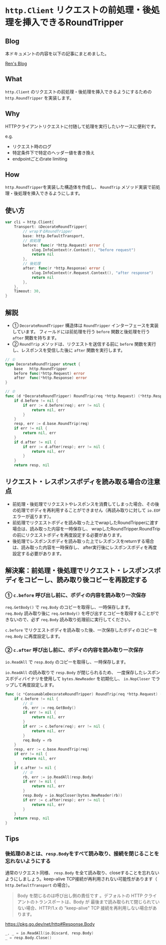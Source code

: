 # `http.Client` リクエストの前処理・後処理を挿入できるRoundTripper

## Blog
本ドキュメントの内容を以下の記事にまとめました。

[Ren's Blog](https://rennnosukesann.hatenablog.com/entry/2024/08/03/162216?_gl=1*r1ln9n*_gcl_au*MTc1NTM1MTc1Mi4xNzIyNjA3MTMz)

## What
`http.Client` のリクエストの前処理・後処理を挿入できるようにするための `http.RoundTripper` を実装します。

## Why
HTTPクライアントリクエストに付随して処理を実行したいケースに便利です。

e.g.
- リクエスト時のログ
- 特定条件下で特定のヘッダー値を書き換え
- endpointごとのrate limiting


## How
`http.RoundTripper`を実装した構造体を作成し、 `RoundTrip` メソッド実装で前処理・後処理を挿入できるようにします。

## 使い方

```go
var cli = http.Client{
	Transport: &DecorateRoundTripper{
		// wrapするRoundTripper
		base: http.DefaultTransport,
		// 前処理
		before: func(r *http.Request) error {
			slog.InfoContext(r.Context(), "before request")
			return nil
		},
		// 後処理
		after: func(r *http.Response) error {
			slog.InfoContext(r.Request.Context(), "after response")
			return nil
		},
	},
	Timeout: 30,
}
```

## 解説

- ① `DecorateRoundTripper` 構造体は `RoundTripper` インターフェースを実装しています。
フィールドには前処理を行う `before` 関数と後処理を行う `after` 関数を持ちます。
- ② `RoundTrip` メソッドは、リクエストを送信する前に `before` 関数を実行し、レスポンスを受信した後に `after` 関数を実行します。


```go
// ①
type DecorateRoundTripper struct {
	base   http.RoundTripper
	before func(*http.Request) error
	after  func(*http.Response) error
}

// ②
func (d *DecorateRoundTripper) RoundTrip(req *http.Request) (*http.Response, error) {
	if d.before != nil {
		if err := d.before(req); err != nil {
			return nil, err
		}
	}
	resp, err := d.base.RoundTrip(req)
	if err != nil {
		return nil, err
	}
	if d.after != nil {
		if err := d.after(resp); err != nil {
			return nil, err
		}
	}
	return resp, nil
```

## リクエスト・レスポンスボディを読み取る場合の注意点
- 前処理・後処理でリクエストやレスポンスを消費してしまった場合、その後の処理でボディを再利用することができません（再読み取りに対して `io.EOF` エラーが返ります）。
- 前処理でリクエストボディを読み取った上でwrapしたRoundTripperに渡す場合は、読み取った内容を一時保存し、 wrapしたRoundTripper.RoundTripの前にリクエストボディを再度設定する必要があります。
- 後処理でレスポンスボディを読み取った上でレスポンスをreturnする場合は、読み取った内容を一時保存し、 after実行後にレスポンスボディを再度設定する必要があります。

## 解決案：前処理・後処理でリクエスト・レスポンスボディをコピーし、読み取り後コピーを再設定する

### ① `c.before` 呼び出し前に、ボディの内容を読み取り一次保存

`req.GetBody()` で `req.Body` のコピーを取得し、一時保存します。<br>
`req.Body` 読み取り後に `req.GetBody()` を呼び出すとコピーを取得することができないので、必ず `req.Body` 読み取り処理前に実行してください。

`c.before` でリクエストボディを読み取った後、一次保存したボディのコピーを `req.Body` に再度設定します。

### ② `c.after` 呼び出し前に、ボディの内容を読み取り一次保存
`io.ReadAll` で `resp.Body` のコピーを取得し、一時保存します。

`io.ReadAll` の読み取りで `resp.Body` が閉じられるため、 一度保存したレスポンスボディバイナリを使用して `bytes.NewReader` を初期化し、 `io.NopCloser` でラップして再度設定します。

```go
func (c *ConsumableDecorateRoundTripper) RoundTrip(req *http.Request) (*http.Response, error) {
	if c.before != nil {
		// ①
		rb, err := req.GetBody()
		if err != nil {
			return nil, err
		}
		if err := c.before(req); err != nil {
			return nil, err
		}
		req.Body = rb
	}
	resp, err := c.base.RoundTrip(req)
	if err != nil {
		return nil, err
	}
	if c.after != nil {
		// ②
		rb, err := io.ReadAll(resp.Body)
		if err != nil {
			return nil, err
		}
		resp.Body = io.NopCloser(bytes.NewReader(rb))
		if err := c.after(resp); err != nil {
			return nil, err
		}
	}
	return resp, nil
}
```

## Tips
### 後処理のあとは、`resp.Body`をすべて読み取り、接続を閉じることを忘れないようにする
通常のリクエスト同様、 `resp.Body` を全て読み取り、closeすることを忘れないようにしましょう。keep-alive TCP接続が再利用されない可能性があります（ `http.DefaultTransport` の場合）。

> Body を閉じるのは呼び出し側の責任です
。デフォルトの HTTP クライアントのトランスポートは、Body が
最後まで読み取られて閉じられていない場合、HTTP/1.x の "keep-alive" TCP 接続を再利用しない場合があります。

https://pkg.go.dev/net/http#Response.Body

```go
_, _ = io.ReadAll(io.Discard, resp.Body)
_ = resp.Body.Close()
```